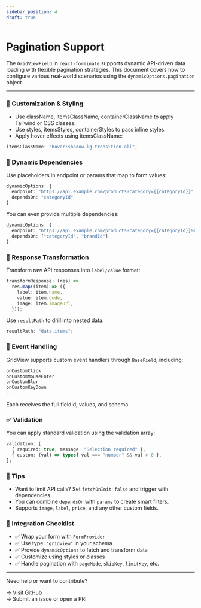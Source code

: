 ```yaml
---
sidebar_position: 4
draft: true
---
```


# Pagination Support

The `GridViewField` in `react-forminate` supports dynamic API-driven data loading with flexible pagination strategies. This document covers how to configure various real-world scenarios using the `dynamicOptions.pagination` object.

---

### 🧩 Customization & Styling

- Use className, itemsClassName, containerClassName to apply Tailwind or CSS classes.
- Use styles, itemsStyles, containerStyles to pass inline styles.
- Apply hover effects using itemsClassName:

```ts
itemsClassName: "hover:shadow-lg transition-all";
```

### 🧠 Dynamic Dependencies

Use placeholders in endpoint or params that map to form values:

```ts
dynamicOptions: {
  endpoint: "https://api.example.com/products?category={{categoryId}}",
  dependsOn: "categoryId"
}
```

You can even provide multiple dependencies:

```ts
dynamicOptions: {
  endpoint: "https://api.example.com/products?category={{categoryId}}&brand={{brandId}}",
  dependsOn: ["categoryId", "brandId"]
}
```

### 🔁 Response Transformation

Transform raw API responses into `label/value` format:

```ts
transformResponse: (res) =>
  res.map((item) => ({
    label: item.name,
    value: item.code,
    image: item.imageUrl,
  }));
```

Use `resultPath` to drill into nested data:

```ts
resultPath: "data.items";
```

### 🧭 Event Handling

GridView supports custom event handlers through `BaseField`, including:

```ts
onCustomClick
onCustomMouseEnter
onCustomBlur
onCustomKeyDown
...
```

Each receives the full fieldId, values, and schema.

### ✅ Validation

You can apply standard validation using the validation array:

```ts
validation: [
  { required: true, message: "Selection required" },
  { custom: (val) => typeof val === "number" && val > 0 },
];
```

### 💬 Tips

- Want to limit API calls? Set `fetchOnInit`: `false` and trigger with dependencies.
- You can combine `dependsOn` with `params` to create smart filters.
- Supports `image`, `label`, `price`, and any other custom fields.

### 📎 Integration Checklist

- ✅ Wrap your form with `FormProvider`
- ✅ Use type: `"gridview"` in your schema
- ✅ Provide `dynamicOptions` to fetch and transform data
- ✅ Customize using styles or classes
- ✅ Handle pagination with `pageMode`, `skipKey`, `limitKey`, etc.

---

Need help or want to contribute?

→ Visit [GitHub](https://github.com/panahi-projects/react-forminate/tree/main) <br/>
→ Submit an issue or open a PR!

